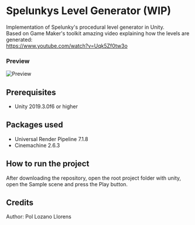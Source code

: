 # Spelunkys Level Generator (WIP)
Implementation of Spelunky's procedural level generator in Unity.  
Based on Game Maker's toolkit amazing video explaining how the levels are generated:  
https://www.youtube.com/watch?v=Uqk5Zf0tw3o
### Preview
![Preview](Preview.png)  
## Prerequisites
- Unity 2019.3.0f6 or higher
## Packages used
- Universal Render Pipeline 7.1.8  
- Cinemachine 2.6.3
## How to run the project
After downloading the repository, open the root project folder with unity, open the Sample scene and press the Play button.
## Credits
Author: Pol Lozano Llorens
